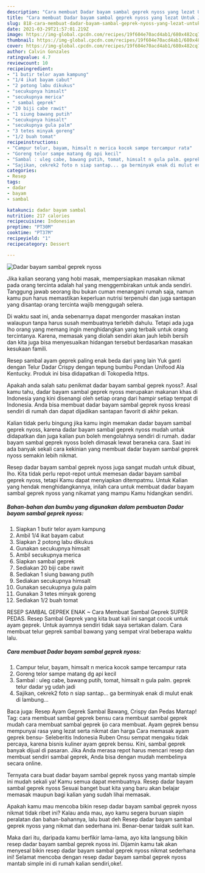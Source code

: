 ```yaml
---
description: "Cara membuat Dadar bayam sambal geprek nyoss yang lezat Untuk Jualan"
title: "Cara membuat Dadar bayam sambal geprek nyoss yang lezat Untuk Jualan"
slug: 818-cara-membuat-dadar-bayam-sambal-geprek-nyoss-yang-lezat-untuk-jualan
date: 2021-03-29T21:57:01.219Z
image: https://img-global.cpcdn.com/recipes/19f604e70acd4ab1/680x482cq70/dadar-bayam-sambal-geprek-nyoss-foto-resep-utama.jpg
thumbnail: https://img-global.cpcdn.com/recipes/19f604e70acd4ab1/680x482cq70/dadar-bayam-sambal-geprek-nyoss-foto-resep-utama.jpg
cover: https://img-global.cpcdn.com/recipes/19f604e70acd4ab1/680x482cq70/dadar-bayam-sambal-geprek-nyoss-foto-resep-utama.jpg
author: Calvin Gonzales
ratingvalue: 4.7
reviewcount: 10
recipeingredient:
- "1 butir telor ayam kampung"
- "1/4 ikat bayam cabut"
- "2 potong labu dikukus"
- "secukupnya himsalt"
- "secukupnya merica"
- " sambal geprek"
- "20 biji cabe rawit"
- "1 siung bawang putih"
- "secukupnya himsalt"
- "secukupnya gula palm"
- "3 tetes minyak goreng"
- "1/2 buah tomat"
recipeinstructions:
- "Campur telur, bayam, himsalt n merica kocok sampe tercampur rata"
- "Goreng telor sampe matang dg api kecil"
- "Sambal : uleg cabe, bawang putih, tomat, himsalt n gula palm. geprek telur dadar yg udah jadi"
- "Sajikan, cekrek2 foto n siap santap... ga berminyak enak di mulut enak di lambung..."
categories:
- Resep
tags:
- dadar
- bayam
- sambal

katakunci: dadar bayam sambal 
nutrition: 217 calories
recipecuisine: Indonesian
preptime: "PT30M"
cooktime: "PT37M"
recipeyield: "1"
recipecategory: Dessert

---
```



![Dadar bayam sambal geprek nyoss](https://img-global.cpcdn.com/recipes/19f604e70acd4ab1/680x482cq70/dadar-bayam-sambal-geprek-nyoss-foto-resep-utama.jpg)

Jika kalian seorang yang hobi masak, mempersiapkan masakan nikmat pada orang tercinta adalah hal yang menggembirakan untuk anda sendiri. Tanggung jawab seorang ibu bukan cuman menangani rumah saja, namun kamu pun harus memastikan keperluan nutrisi terpenuhi dan juga santapan yang disantap orang tercinta wajib menggugah selera.

Di waktu  saat ini, anda sebenarnya dapat mengorder masakan instan walaupun tanpa harus susah membuatnya terlebih dahulu. Tetapi ada juga lho orang yang memang ingin menghidangkan yang terbaik untuk orang tercintanya. Karena, memasak yang diolah sendiri akan jauh lebih bersih dan kita juga bisa menyesuaikan hidangan tersebut berdasarkan masakan kesukaan famili. 

Resep sambal ayam geprek paling enak beda dari yang lain Yuk ganti dengan Telur Dadar Crispy dengan tepung bumbu Pondan Unifood Ala Kentucky. Produk ini bisa didapatkan di Tokopedia https.

Apakah anda salah satu penikmat dadar bayam sambal geprek nyoss?. Asal kamu tahu, dadar bayam sambal geprek nyoss merupakan makanan khas di Indonesia yang kini disenangi oleh setiap orang dari hampir setiap tempat di Indonesia. Anda bisa membuat dadar bayam sambal geprek nyoss kreasi sendiri di rumah dan dapat dijadikan santapan favorit di akhir pekan.

Kalian tidak perlu bingung jika kamu ingin memakan dadar bayam sambal geprek nyoss, karena dadar bayam sambal geprek nyoss mudah untuk didapatkan dan juga kalian pun boleh mengolahnya sendiri di rumah. dadar bayam sambal geprek nyoss boleh dimasak lewat beraneka cara. Saat ini ada banyak sekali cara kekinian yang membuat dadar bayam sambal geprek nyoss semakin lebih nikmat.

Resep dadar bayam sambal geprek nyoss juga sangat mudah untuk dibuat, lho. Kita tidak perlu repot-repot untuk memesan dadar bayam sambal geprek nyoss, tetapi Kamu dapat menyiapkan ditempatmu. Untuk Kalian yang hendak menghidangkannya, inilah cara untuk membuat dadar bayam sambal geprek nyoss yang nikamat yang mampu Kamu hidangkan sendiri.

<!--inarticleads1-->

##### Bahan-bahan dan bumbu yang digunakan dalam pembuatan Dadar bayam sambal geprek nyoss:

1. Siapkan 1 butir telor ayam kampung
1. Ambil 1/4 ikat bayam cabut
1. Siapkan 2 potong labu dikukus
1. Gunakan secukupnya himsalt
1. Ambil secukupnya merica
1. Siapkan  sambal geprek
1. Sediakan 20 biji cabe rawit
1. Sediakan 1 siung bawang putih
1. Sediakan secukupnya himsalt
1. Gunakan secukupnya gula palm
1. Gunakan 3 tetes minyak goreng
1. Sediakan 1/2 buah tomat


RESEP SAMBAL GEPREK ENAK ~ Cara Membuat Sambal Geprek SUPER PEDAS. Resep Sambal Geprek yang kita buat kali ini sangat cocok untuk ayam geprek. Untuk ayamnya sendiri tidak saya sertakan dalam. Cara membuat telur geprek sambal bawang yang sempat viral beberapa waktu lalu. 

<!--inarticleads2-->

##### Cara membuat Dadar bayam sambal geprek nyoss:

1. Campur telur, bayam, himsalt n merica kocok sampe tercampur rata
1. Goreng telor sampe matang dg api kecil
1. Sambal : uleg cabe, bawang putih, tomat, himsalt n gula palm. geprek telur dadar yg udah jadi
1. Sajikan, cekrek2 foto n siap santap... ga berminyak enak di mulut enak di lambung...


Baca juga: Resep Ayam Geprek Sambal Bawang, Crispy dan Pedas Mantap! Tag: cara membuat sambal geprek bensu cara membuat sambal geprek mudah cara membuat sambal geprek ijo cara membuat. Ayam geprek bensu mempunyai rasa yang lezat serta nikmat dan harga Cara memasak ayam geprek bensu- Seleberitis Indonesia Ruben Onsu sempat mengaku tidak percaya, karena bisnis kuliner ayam geprek bensu. Kini, sambal geprek banyak dijual di pasaran. Jika Anda merasa repot harus mencari resep dan membuat sendiri sambal geprek, Anda bisa dengan mudah membelinya secara online. 

Ternyata cara buat dadar bayam sambal geprek nyoss yang mantab simple ini mudah sekali ya! Kamu semua dapat membuatnya. Resep dadar bayam sambal geprek nyoss Sesuai banget buat kita yang baru akan belajar memasak maupun bagi kalian yang sudah lihai memasak.

Apakah kamu mau mencoba bikin resep dadar bayam sambal geprek nyoss nikmat tidak ribet ini? Kalau anda mau, ayo kamu segera buruan siapin peralatan dan bahan-bahannya, lalu buat deh Resep dadar bayam sambal geprek nyoss yang nikmat dan sederhana ini. Benar-benar taidak sulit kan. 

Maka dari itu, daripada kamu berfikir lama-lama, ayo kita langsung bikin resep dadar bayam sambal geprek nyoss ini. Dijamin kamu tak akan menyesal bikin resep dadar bayam sambal geprek nyoss nikmat sederhana ini! Selamat mencoba dengan resep dadar bayam sambal geprek nyoss mantab simple ini di rumah kalian sendiri,oke!.

